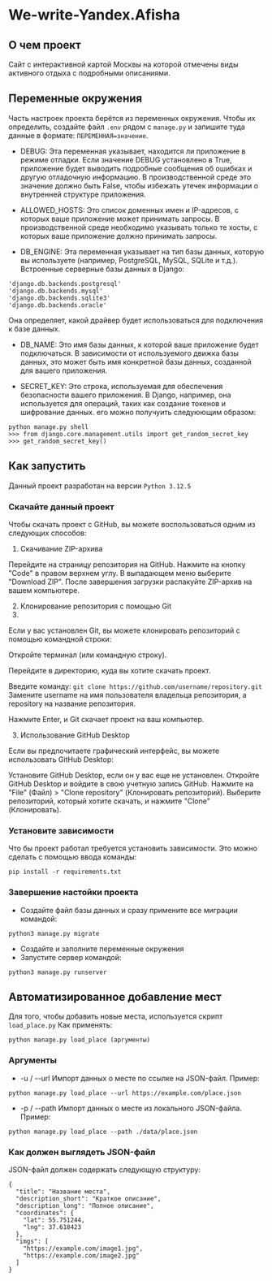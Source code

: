 # We-write-Yandex.Afisha
## О чем проект
Сайт с интерактивной картой Москвы на которой отмечены виды активного отдыха с подробными описаниями.
## Переменные окружения
Часть настроек проекта берётся из переменных окружения. Чтобы их определить, создайте файл `.env` рядом с `manage.py` и запишите туда данные в формате: `ПЕРЕМЕННАЯ=значение`.

- DEBUG:
Эта переменная указывает, находится ли приложение в режиме отладки. Если значение DEBUG установлено в True, приложение будет выводить подробные сообщения об ошибках и другую отладочную информацию. В производственной среде это значение должно быть False, чтобы избежать утечек информации о внутренней структуре приложения.

- ALLOWED_HOSTS:
Это список доменных имен и IP-адресов, с которых ваше приложение может принимать запросы. В производственной среде необходимо указывать только те хосты, с которых ваше приложение должно принимать запросы.

- DB_ENGINE:
Эта переменная указывает на тип базы данных, которую вы используете (например, PostgreSQL, MySQL, SQLite и т.д.). Встроенные серверные базы данных в Django:
```
'django.db.backends.postgresql'
'django.db.backends.mysql'
'django.db.backends.sqlite3'
'django.db.backends.oracle'
```
Она определяет, какой драйвер будет использоваться для подключения к базе данных.

- DB_NAME:
Это имя базы данных, к которой ваше приложение будет подключаться. В зависимости от используемого движка базы данных, это может быть имя конкретной базы данных, созданной для вашего приложения.

- SECRET_KEY:
Это строка, используемая для обеспечения безопасности вашего приложения. В Django, например, она используется для операций, таких как создание токенов и шифрование данных.
его можно получуить следуюющим образом:
```
python manage.py shell
>>> from django.core.management.utils import get_random_secret_key
>>> get_random_secret_key()
```

## Как запустить
Данный проект разработан на версии `Python 3.12.5`

### Скачайте данный проект
Чтобы скачать проект с GitHub, вы можете воспользоваться одним из следующих способов:

1. Скачивание ZIP-архива

Перейдите на страницу репозитория на GitHub.
Нажмите на кнопку "Code" в правом верхнем углу.
В выпадающем меню выберите "Download ZIP".
После завершения загрузки распакуйте ZIP-архив на вашем компьютере.

2. Клонирование репозитория с помощью Git
3. 
Если у вас установлен Git, вы можете клонировать репозиторий с помощью командной строки:

Откройте терминал (или командную строку).

Перейдите в директорию, куда вы хотите скачать проект.

Введите команду:
`git clone https://github.com/username/repository.git`
Замените username на имя пользователя владельца репозитория, а repository на название репозитория.

Нажмите Enter, и Git скачает проект на ваш компьютер.

3. Использование GitHub Desktop

Если вы предпочитаете графический интерфейс, вы можете использовать GitHub Desktop:

Установите GitHub Desktop, если он у вас еще не установлен.
Откройте GitHub Desktop и войдите в свою учетную запись GitHub.
Нажмите на "File" (Файл) > "Clone repository" (Клонировать репозиторий).
Выберите репозиторий, который хотите скачать, и нажмите "Clone" (Клонировать).

### Установите зависимости
Что бы проект работал требуется установить зависимости. Это можно сделать с помощью ввода команды:
```
pip install -r requirements.txt
```

### Завершение настойки проекта
- Создайте файл базы данных и сразу примените все миграции командой:
```
python3 manage.py migrate
```
- Создайте и заполните переменные окружения
- Запустите сервер командой:
```
python3 manage.py runserver
```

## Автоматизированное добавление мест
Для того, чтобы добавить новые места, используется скрипт `load_place.py`
Как применять:
```
python manage.py load_place (аргументы)
```
### Аргументы
- -u / --url
Импорт данных о месте по ссылке на JSON-файл. Пример:
```
python manage.py load_place --url https://example.com/place.json
```
- -p / --path
Импорт данных о месте из локального JSON-файла. Пример:
```
python manage.py load_place --path ./data/place.json
```

### Как должен выглядеть JSON-файл
JSON-файл должен содержать следующую структуру:
```
{
  "title": "Название места",
  "description_short": "Краткое описание",
  "description_long": "Полное описание",
  "coordinates": {
    "lat": 55.751244,
    "lng": 37.618423
  },
  "imgs": [
    "https://example.com/image1.jpg",
    "https://example.com/image2.jpg"
  ]
}
```
